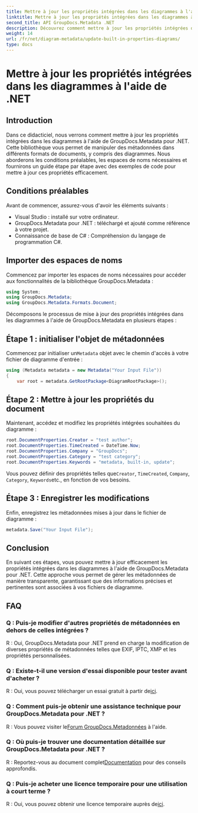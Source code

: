 ```yaml
---
title: Mettre à jour les propriétés intégrées dans les diagrammes à l'aide de .NET
linktitle: Mettre à jour les propriétés intégrées dans les diagrammes à l'aide de .NET
second_title: API GroupDocs.Metadata .NET
description: Découvrez comment mettre à jour les propriétés intégrées dans les diagrammes à l'aide de GroupDocs.Metadata pour .NET. Modifiez les métadonnées de manière transparente avec des exemples de code.
weight: 14
url: /fr/net/diagram-metadata/update-built-in-properties-diagrams/
type: docs
---
```

# Mettre à jour les propriétés intégrées dans les diagrammes à l'aide de .NET

## Introduction
Dans ce didacticiel, nous verrons comment mettre à jour les propriétés intégrées dans les diagrammes à l'aide de GroupDocs.Metadata pour .NET. Cette bibliothèque vous permet de manipuler des métadonnées dans différents formats de documents, y compris des diagrammes. Nous aborderons les conditions préalables, les espaces de noms nécessaires et fournirons un guide étape par étape avec des exemples de code pour mettre à jour ces propriétés efficacement.

## Conditions préalables

Avant de commencer, assurez-vous d'avoir les éléments suivants :

- Visual Studio : installé sur votre ordinateur.
- GroupDocs.Metadata pour .NET : téléchargé et ajouté comme référence à votre projet.
- Connaissance de base de C# : Compréhension du langage de programmation C#.

## Importer des espaces de noms

Commencez par importer les espaces de noms nécessaires pour accéder aux fonctionnalités de la bibliothèque GroupDocs.Metadata :

```csharp
using System;
using GroupDocs.Metadata;
using GroupDocs.Metadata.Formats.Document;
```

Décomposons le processus de mise à jour des propriétés intégrées dans les diagrammes à l'aide de GroupDocs.Metadata en plusieurs étapes :

## Étape 1 : initialiser l'objet de métadonnées

 Commencez par initialiser un`Metadata` objet avec le chemin d'accès à votre fichier de diagramme d'entrée :

```csharp
using (Metadata metadata = new Metadata("Your Input File"))
{
    var root = metadata.GetRootPackage<DiagramRootPackage>();
```

## Étape 2 : Mettre à jour les propriétés du document

Maintenant, accédez et modifiez les propriétés intégrées souhaitées du diagramme :

```csharp
root.DocumentProperties.Creator = "test author";
root.DocumentProperties.TimeCreated = DateTime.Now;
root.DocumentProperties.Company = "GroupDocs";
root.DocumentProperties.Category = "test category";
root.DocumentProperties.Keywords = "metadata, built-in, update";
```

 Vous pouvez définir des propriétés telles que`Creator`, `TimeCreated`, `Company`, `Category`, `Keywords`etc., en fonction de vos besoins.

## Étape 3 : Enregistrer les modifications

Enfin, enregistrez les métadonnées mises à jour dans le fichier de diagramme :

```csharp
metadata.Save("Your Input File");
```

## Conclusion

En suivant ces étapes, vous pouvez mettre à jour efficacement les propriétés intégrées dans les diagrammes à l'aide de GroupDocs.Metadata pour .NET. Cette approche vous permet de gérer les métadonnées de manière transparente, garantissant que des informations précises et pertinentes sont associées à vos fichiers de diagramme.


## FAQ

### Q : Puis-je modifier d'autres propriétés de métadonnées en dehors de celles intégrées ?
R : Oui, GroupDocs.Metadata pour .NET prend en charge la modification de diverses propriétés de métadonnées telles que EXIF, IPTC, XMP et les propriétés personnalisées.

### Q : Existe-t-il une version d'essai disponible pour tester avant d'acheter ?
 R : Oui, vous pouvez télécharger un essai gratuit à partir de[ici](https://releases.groupdocs.com/).

### Q : Comment puis-je obtenir une assistance technique pour GroupDocs.Metadata pour .NET ?
 R : Vous pouvez visiter le[Forum GroupDocs.Metadonnées](https://forum.groupdocs.com/c/metadata/14) à l'aide.

### Q : Où puis-je trouver une documentation détaillée sur GroupDocs.Metadata pour .NET ?
 R : Reportez-vous au document complet[Documentation](https://tutorials.groupdocs.com/metadata/net/) pour des conseils approfondis.

### Q : Puis-je acheter une licence temporaire pour une utilisation à court terme ?
 R : Oui, vous pouvez obtenir une licence temporaire auprès de[ici](https://purchase.groupdocs.com/temporary-license/).